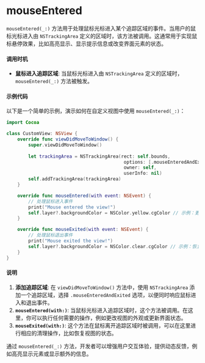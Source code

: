 # mouseEntered

`mouseEntered(_:)` 方法用于处理鼠标光标进入某个追踪区域的事件。当用户的鼠标光标进入由 `NSTrackingArea` 定义的区域时，该方法被调用。这通常用于实现鼠标悬停效果，比如高亮显示、显示提示信息或改变界面元素的状态。

#### 调用时机

* **鼠标进入追踪区域**: 当鼠标光标进入由 `NSTrackingArea` 定义的区域时，`mouseEntered(_:)` 方法被触发。

#### 示例代码

以下是一个简单的示例，演示如何在自定义视图中使用 `mouseEntered(_:)`：

```swift
import Cocoa

class CustomView: NSView {
    override func viewDidMoveToWindow() {
        super.viewDidMoveToWindow()
        
        let trackingArea = NSTrackingArea(rect: self.bounds,
                                           options: [.mouseEnteredAndExited, .activeAlways],
                                           owner: self,
                                           userInfo: nil)
        self.addTrackingArea(trackingArea)
    }

    override func mouseEntered(with event: NSEvent) {
        // 处理鼠标进入事件
        print("Mouse entered the view!")
        self.layer?.backgroundColor = NSColor.yellow.cgColor // 示例：更改背景颜色
    }

    override func mouseExited(with event: NSEvent) {
        // 处理鼠标退出事件
        print("Mouse exited the view!")
        self.layer?.backgroundColor = NSColor.clear.cgColor // 示例：恢复背景颜色
    }
}
```

#### 说明

1. **添加追踪区域**: 在 `viewDidMoveToWindow()` 方法中，使用 `NSTrackingArea` 添加一个追踪区域，选择 `.mouseEnteredAndExited` 选项，以便同时响应鼠标进入和退出事件。
2. **`mouseEntered(with:)`**: 当鼠标光标进入追踪区域时，这个方法被调用。在这里，你可以执行任何需要的操作，例如更改视图的外观或更新界面状态。
3. **`mouseExited(with:)`**: 这个方法在鼠标离开追踪区域时被调用，可以在这里进行相应的清理操作，比如恢复视图的状态。

通过 `mouseEntered(_:)` 方法，开发者可以增强用户交互体验，提供动态反馈，例如高亮显示元素或显示额外的信息。

